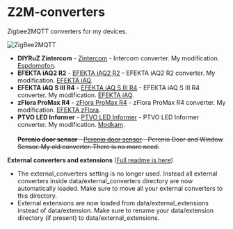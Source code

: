 # Z2M-converters 
Zigbee2MQTT converters for my devices.

![ZigBee2MQTT](https://img.shields.io/badge/ZigBee2MQTT-v2.0.0-yellow.svg)

- **DIYRuZ Zintercom** - [Zintercom](https://github.com/Toropyga/Z2M-converters/blob/main/converters/DIYRuZ_Zintercom_1.35.js) - Intercom converter. My modification. [Espdomofon](https://espdomofon.ru/category/diy/).
- **EFEKTA iAQ2 R2** - [EFEKTA iAQ2 R2](https://github.com/Toropyga/Z2M-converters/blob/main/converters/EFEKTA_iAQ2_R2.js) - EFEKTA iAQ2 R2 converter. My modification. [EFEKTA iAQ](https://github.com/smartboxchannel/EFEKTA_iAQ/tree/main/converter).
- **EFEKTA iAQ S III R4** - [EFEKTA iAQ S III R4](https://github.com/Toropyga/Z2M-converters/blob/main/converters/EFEKTA_iAQ_S_III_R4.js) - EFEKTA iAQ S III R4 converter. My modification. [EFEKTA iAQ](https://github.com/smartboxchannel/EFEKTA_iAQ/tree/main/converter).
- **zFlora ProMax R4** - [zFlora ProMax R4](https://github.com/Toropyga/Z2M-converters/blob/main/converters/zFlora_ProMax_R4.js) - zFlora ProMax R4 converter. My modification. [EFEKTA zFlora](https://github.com/smartboxchannel/EFEKTA-zFlora/tree/main/Z2M_Converter).
- **PTVO LED Informer** - [PTVO LED Informer](https://github.com/Toropyga/Z2M-converters/blob/main/converters/ptvo_led_inform_1.35.js) - PTVO LED Informer converter.  My modification. [Modkam](https://modkam.ru/2022/09/12/vizualnyj-zigbee-informer-v-korpuse-gx53/).\
\
~~**Perenio door sensor** - [Perenio door sensor](https://github.com/Toropyga/Z2M-converters/blob/main/converters/perenio.js) - Perenio Door and Window Sensor. My old converter. There is no more need.~~


**External converters and extensions** ([Full readme is here](https://github.com/Koenkk/zigbee2mqtt/discussions/24198))

- The external_converters setting is no longer used. Instead all external converters inside data/external_converters directory are now automatically loaded. Make sure to move all your external converters to this directory.
- External extensions are now loaded from data/external_extensions instead of data/extension. Make sure to rename your data/extension directory (if present) to data/external_extensions.